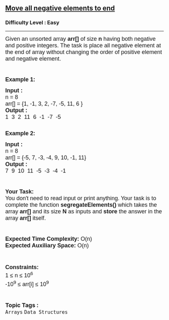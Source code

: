 <h2><a href="https://www.geeksforgeeks.org/problems/move-all-negative-elements-to-end1813/1">Move all negative elements to end</a></h2><h3>Difficulty Level : Easy</h3><hr><div class="problems_problem_content__Xm_eO"><p><span style="font-family: arial,helvetica,sans-serif;"><span style="font-size: 18px;">Given an unsorted array <strong>arr[]</strong> of size <strong>n</strong>&nbsp;having both&nbsp;negative and positive integers. The task is place all negative element at the end of array without changing the order of positive element and negative element.</span></span></p>
<p>&nbsp;</p>
<p><span style="font-family: arial,helvetica,sans-serif;"><span style="font-size: 18px;"><strong>Example 1:</strong></span></span></p>
<pre><span style="font-family: arial,helvetica,sans-serif;"><span style="font-size: 18px;"><strong>Input : 
</strong>n = 8
arr[] = {1, -1, 3, 2, -7, -5, 11, 6 }
<strong>Output : </strong>
1  3  2  11  6  -1  -7  -5</span></span></pre>
<p><br><span style="font-family: arial,helvetica,sans-serif;"><span style="font-size: 18px;"><strong>Example 2:</strong></span></span></p>
<pre><span style="font-family: arial,helvetica,sans-serif;"><span style="font-size: 18px;"><strong>Input : 
</strong>n = 8
arr[] = {-5, 7, -3, -4, 9, 10, -1, 11}
<strong>Output :</strong>
7  9  10  11  -5  -3  -4  -1
</span></span></pre>
<p>&nbsp;</p>
<p><span style="font-family: arial,helvetica,sans-serif;"><span style="font-size: 18px;"><strong>Your Task:&nbsp;&nbsp;</strong><br>You don't need to read input or print anything. Your task is to complete the function&nbsp;<strong>segregateElements()</strong>&nbsp;which takes the array <strong>arr[]</strong> and its size <strong>N</strong><strong> </strong>as inputs and <strong>store</strong> the answer in the array <strong>arr[]</strong> itself.</span></span></p>
<p>&nbsp;</p>
<p><span style="font-family: arial,helvetica,sans-serif;"><span style="font-size: 18px;"><strong>Expected Time Complexity: </strong>O(n)<br><strong>Expected Auxiliary Space: </strong>O(n)</span></span><br>&nbsp;</p>
<p><br><span style="font-family: arial,helvetica,sans-serif;"><span style="font-size: 18px;"><strong>Constraints:</strong><br>1 ≤ n ≤ 10<sup>6</sup></span><span style="font-size: 18px;"><br><span style="font-size: 18px;">-10<sup>9</sup></span><sup style="font-size: 18px;">&nbsp;</sup><span style="font-size: 18px;">≤ arr[i] ≤ 10</span><sup>9</sup></span></span></p></div><br><p><span style=font-size:18px><strong>Topic Tags : </strong><br><code>Arrays</code>&nbsp;<code>Data Structures</code>&nbsp;